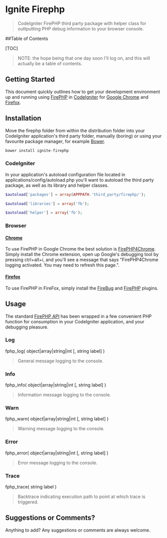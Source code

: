 # Ignite Firephp

> CodeIgniter FirePHP third party package with helper class for outtputting PHP debug information to your browser console.

##Table of Contents

[TOC]

> NOTE: the hope being that one day soon I'll log on, and this will actually be a table of contents.

## Getting Started

This document quickly outlines how to get your development environment up and running using [FirePHP](http://www.firephp.org/) in [CodeIgniter](https://ellislab.com/codeigniter) for [Google Chrome](https://www.google.ca/chrome/) and [Firefox](https://www.mozilla.org/en-US/firefox/new/).

## Installation

Move the firephp folder from within the distribution folder into your CodeIgniter application's third party folder, manually (boring) or using your favourite package manager, for example [Bower](http://bower.io/).

```js
bower install ignite-firephp
```

### CodeIgniter

In your application's autoload configuration file located in applications/config/autoload.php you'll want to autoload the third party package, as well as its library and helper classes.

```php
$autoload['packages'] = array(APPPATH.'third_party/firephp/');
```

```php
$autoload['libraries'] = array('fb');
```

```php
$autoload['helper'] = array('fb');
```

### Browser

#### [Chrome](https://www.google.ca/chrome/)

To use FirePHP in Google Chrome the best solution is [FirePHP4Chrome](https://chrome.google.com/webstore/search/firephp4chrome).  Simply install the Chrome extension, open up Google's debugging tool by pressing ctrl+alt+i, and you'll see a message that says "FirePHP4Chrome logging activated.  You may need to refresh this page.".

#### [Firefox](https://www.mozilla.org/en-US/firefox/new/)

To use FirePHP in FireFox, simply install the [FireBug](http://getfirebug.com/) and [FirePHP](http://www.firephp.org/) plugins.

## Usage

The standard [FirePHP API](http://www.firephp.org/HQ/Use.htm) has been wrapped in a few convenient PHP function for consumption in your CodeIgniter application, and your debugging pleasure.

### Log

fphp_log( object|array|string|int [, string label] )
> General message logging to the console.

### Info

fphp_info( object|array|string|int [, string label] )
> Information message logging to the console.

### Warn

fphp_warn( object|array|string|int [, string label] )
> Warning message logging to the console.

### Error

fphp_error( object|array|string|int [, string label] )
> Error message logging to the console.

### Trace

fphp_trace( string label )
> Backtrace indicating execution path to point at which trace is triggered.

## Suggestions or Comments?

Anything to add?  Any suggestions or comments are always welcome.